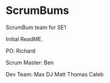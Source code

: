 # ScrumBums
ScrumBum team for SE1

Initial ReadME. 

PO:
Richard

Scrum Master:
Ben

Dev Team:
Max
DJ
Matt
Thomas
Caleb
